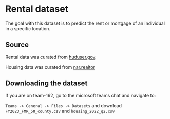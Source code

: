 # Rental dataset

The goal with this dataset is to predict the rent or mortgage of an individual in a
specific location.


## Source
Rental data was curated from [huduser.gov](https://www.huduser.gov/portal/datasets/50per.html).

Housing data was curated from [nar.realtor](https://www.nar.realtor/research-and-statistics/housing-statistics/county-median-home-prices-and-monthly-mortgage-payment)


## Downloading the dataset

If you are on team-162, go to the microsoft teams chat and navigate to: 

`Teams -> General -> Files -> Datasets` and download `FY2023_FMR_50_county.csv` and 
`housing_2022_q2.csv`

